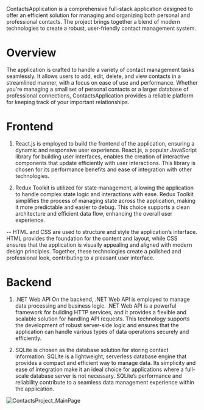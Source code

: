 ContactsApplication is a comprehensive full-stack application designed to offer an efficient solution for managing and organizing both personal and professional contacts. The project brings together a blend of modern technologies to create a robust, user-friendly contact management system.

# Overview
The application is crafted to handle a variety of contact management tasks seamlessly. It allows users to add, edit, delete, and view contacts in a streamlined manner, with a focus on ease of use and performance. Whether you're managing a small set of personal contacts or a larger database of professional connections, ContactsApplication provides a reliable platform for keeping track of your important relationships.

# Frontend
1) React.js is employed to build the frontend of the application, ensuring a dynamic and responsive user experience. React.js, a popular JavaScript library for building user interfaces, enables the creation of interactive components that update efficiently with user interactions. This library is chosen for its performance benefits and ease of integration with other technologies.

2) Redux Toolkit is utilized for state management, allowing the application to handle complex state logic and interactions with ease. Redux Toolkit simplifies the process of managing state across the application, making it more predictable and easier to debug. This choice supports a clean architecture and efficient data flow, enhancing the overall user experience.

-- HTML and CSS are used to structure and style the application’s interface. HTML provides the foundation for the content and layout, while CSS ensures that the application is visually appealing and aligned with modern design principles. Together, these technologies create a polished and professional look, contributing to a pleasant user interface.

# Backend
1) .NET Web API On the backend, .NET Web API is employed to manage data processing and business logic. .NET Web API is a powerful framework for building HTTP services, and it provides a flexible and scalable solution for handling API requests. This technology supports the development of robust server-side logic and ensures that the application can handle various types of data operations securely and efficiently.

2) SQLite is chosen as the database solution for storing contact information. SQLite is a lightweight, serverless database engine that provides a compact and efficient way to manage data. Its simplicity and ease of integration make it an ideal choice for applications where a full-scale database server is not necessary. SQLite’s performance and reliability contribute to a seamless data management experience within the application.


![ContactsProject_MainPage](https://github.com/user-attachments/assets/486788ec-bfb7-41ae-8a02-03699557f3b0)

